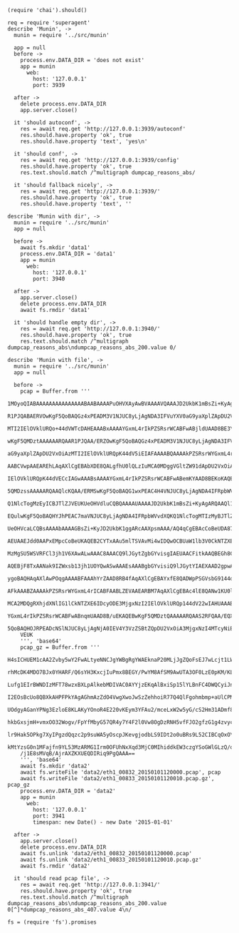     (require 'chai').should()

    req = require 'superagent'
    describe 'Munin', ->
      munin = require '../src/munin'

      app = null
      before ->
        process.env.DATA_DIR = 'does not exist'
        app = munin
          web:
            host: '127.0.0.1'
            port: 3939

      after ->
        delete process.env.DATA_DIR
        app.server.close()

      it 'should autoconf', ->
        res = await req.get 'http://127.0.0.1:3939/autoconf'
        res.should.have.property 'ok', true
        res.should.have.property 'text', 'yes\n'

      it 'should conf', ->
        res = await req.get 'http://127.0.0.1:3939/config'
        res.should.have.property 'ok', true
        res.text.should.match /^multigraph dumpcap_reasons_abs/

      it 'should fallback nicely', ->
        res = await req.get 'http://127.0.0.1:3939/'
        res.should.have.property 'ok', true
        res.should.have.property 'text', ''

    describe 'Munin with dir', ->
      munin = require '../src/munin'
      app = null

      before ->
        await fs.mkdir 'data1'
        process.env.DATA_DIR = 'data1'
        app = munin
          web:
            host: '127.0.0.1'
            port: 3940

      after ->
        app.server.close()
        delete process.env.DATA_DIR
        await fs.rmdir 'data1'

      it 'should handle empty dir', ->
        res = await req.get 'http://127.0.0.1:3940/'
        res.should.have.property 'ok', true
        res.text.should.match /^multigraph dumpcap_reasons_abs\ndumpcap_reasons_abs_200.value 0/

    describe 'Munin with file', ->
      munin = require '../src/munin'
      app = null

      before ->
        pcap = Buffer.from '''
        1MOyoQIABAAAAAAAAAAAAAAABAABAAAAPuOHVXAyAwBVAAAAVQAAAJD2UkbK1mBsZi+KyAgARQAA
        R1PJQABAERVOwKgF5QoBAQGz4xPEADM3V1NJUC8yLjAgNDA3IFVuYXV0aG9yaXplZApDU2VxOiAz
        MTI2IElOVklURQo+44dVWTcDAHEAAABxAAAAYGxmL4rIkPZSRsrWCABFwABjldUAAD8BE3YKAQEB
        wKgF5QMDztAAAAAARQAAR1PJQAA/ERZOwKgF5QoBAQGz4xPEADM3V1NJUC8yLjAgNDA3IFVuYXV0
        aG9yaXplZApDU2VxOiAzMTI2IElOVklURQpK44dV5iEIAFAAAABQAAAAkPZSRsrWYGxmL4rICABF
        AABCVwpAAEAREhLAqAXlCgEBAbXDE8QALgfhU0lQLzIuMCA0MDggVGltZW91dApDU2VxOiAzMTIg
        IElOVklURQpK44dVECcIAGwAAABsAAAAYGxmL4rIkPZSRsrWCABFwABemKYAAD8BEKoKAQEBwKgF
        5QMDzssAAAAARQAAQlcKQAA/ERMSwKgF5QoBAQG1wxPEAC4H4VNJUC8yLjAgNDA4IFRpbWVvdXQK
        Q1NlcTogMzEyICBJTlZJVEUKUeOHVdluCQBQAAAAUAAAAJD2UkbK1mBsZi+KyAgARQAAQl13QABA
        EQulwKgF5QoBAQHYJhPEAC7maVNJUC8yLjAgNDA4IFRpbWVvdXQKQ1NlcTogMTIzMyBJTlZJVEUK
        UeOHVcaLCQBsAAAAbAAAAGBsZi+KyJD2UkbK1ggARcAAXpsmAAA/AQ4qCgEBAcCoBeUDA87LAAAA
        AEUAAEJdd0AAPxEMpcCoBeUKAQEB2CYTxAAu5mlTSVAvMi4wIDQwOCBUaW1lb3V0CkNTZXE6IDEy
        MzMgSU5WSVRFCl3jh1V6XAwALwAAAC8AAACQ9lJGytZgbGYvisgIAEUAACFitkAAQBEGh8CoBeUK
        AQEBjF8TxAANak9IZWxsb13jh1UOYQwASwAAAEsAAABgbGYvisiQ9lJGytYIAEXAAD2gpwAAPwEI
        ygoBAQHAqAXlAwPOqgAAAABFAAAhYrZAAD8RB4fAqAXlCgEBAYxfE8QADWpPSGVsbG9144dVnmcI
        AFkAAABZAAAAkPZSRsrWYGxmL4rICABFAABLZEVAAEARBM7AqAXlCgEBAc4lE8QANw1KU0lQLzIu
        MCA2MDQgRXhjdXNlIG1lCkNTZXE6IDcyODE3MjgxNzI2IElOVklURQp144dV22wIAHUAAAB1AAAA
        YGxmL4rIkPZSRsrWCABFwABnqmUAAD8B/uEKAQEBwKgF5QMDztQAAAAARQAAS2RFQAA/EQXOwKgF
        5QoBAQHOJRPEADcNSlNJUC8yLjAgNjA0IEV4Y3VzZSBtZQpDU2VxOiA3MjgxNzI4MTcyNiBJTlZJ
        VEUK
        ''', 'base64'
        pcap_gz = Buffer.from '''
        H4sICHUEM1cAA2Zvby5wY2FwALtyeNNCJgYWBgRgYWAEknaP20MLjJgZQoFsEJ7wLcjt1LWEnDT9
        rhMcDK4MDO7BJx0YHARF/Q6sYH3KxcjIuPmx8BEGY/PwYM8AfSM9AwUTA3OF0LzE0pKM/KLMqtQU
        Lufg1EIrBWNDIzMFT78wzxBXLpAlkebMDIVAC0AYYjzEKqAlBxiSp15lYLBnFC4DWQCyiJn53AWQ
        I2EOsBcUo8QBXkAHPFPkYAgAGhmAzZdO4VwgXwoJwSzZehhoiR77Q4QlFgohmbmp+aUlCPMVkM0X
        UOdgyAGanYPNg3EzloE8KLAKyYOnoR4E220vKEym3YFAu2/mceLxW2w5yG/cS2Hm31ADmf8sE7f5
        hkbGxsjmH+vmxOO32Wogv/FpYfMbyG57QR4y7Y4F2l0Vw8OgDzRNH5vfFJO2gfzG1g4zvyceaD5v
        lr9Hak5OPkg7XyIPgzdQqzc2p9suWA5yOscpJKevgjodbLS9IDt2o0uBRs9L52CIBCqOxOYy7xRX
        kMtYzsG0n1MFajfn9YL53MzARMG1Irm0OFUhNxXqd3MjC0MIhiddkEW3czgYSoGWlGLzQ/qqVJAf
        /j1E8sMVqB/AjrAXZKXUEQDIRiq9PgQAAA==
        ''', 'base64'
        await fs.mkdir 'data2'
        await fs.writeFile 'data2/eth1_00832_20150101120000.pcap', pcap
        await fs.writeFile 'data2/eth1_00833_20150101120010.pcap.gz', pcap_gz
        process.env.DATA_DIR = 'data2'
        app = munin
          web:
            host: '127.0.0.1'
            port: 3941
            timespan: new Date() - new Date '2015-01-01'

      after ->
        app.server.close()
        delete process.env.DATA_DIR
        await fs.unlink 'data2/eth1_00832_20150101120000.pcap'
        await fs.unlink 'data2/eth1_00833_20150101120010.pcap.gz'
        await fs.rmdir 'data2'

      it 'should read pcap file', ->
        res = await req.get 'http://127.0.0.1:3941/'
        res.should.have.property 'ok', true
        res.text.should.match /^multigraph dumpcap_reasons_abs\ndumpcap_reasons_abs_200.value 0[^]*dumpcap_reasons_abs_407.value 4\n/

    fs = (require 'fs').promises

